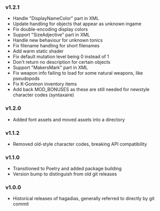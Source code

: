 ### v1.2.1
- Handle "DisplayNameColor" part in XML
- Update handling for objects that appear as unknown ingame
- Fix double-encoding display colors
- Support "SizeAdjective" part in XML
- Handle new behaviour for unknown tonics
- Fix filename handling for short filenames
- Add warm static shader
- Fix default mutation level being 0 instead of 1
- Don't return no description for certain objects
- Support "MakersMark" part in XML
- Fix weapon info failing to load for some natural weapons, like pseudopods
- Fix K-Goninon inventory items
- Add back MOD_BONUSES as these are still needed for newstyle character codes (syntaxaire)

### v1.2.0
- Added font assets and moved assets into a directory

### v1.1.2
- Removed old-style character codes, breaking API compatibility

### v1.1.0
- Transitioned to Poetry and added package building
- Version bump to distinguish from old git releases

### v1.0.0
- Historical releases of hagadias, generally referred to directly by git commit

